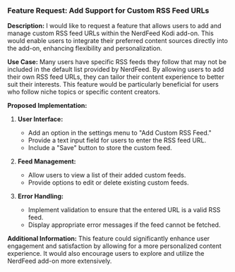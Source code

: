 ### Feature Request: Add Support for Custom RSS Feed URLs

**Description:**
I would like to request a feature that allows users to add and manage custom RSS feed URLs within the NerdFeed Kodi add-on. This would enable users to integrate their preferred content sources directly into the add-on, enhancing flexibility and personalization.

**Use Case:**
Many users have specific RSS feeds they follow that may not be included in the default list provided by NerdFeed. By allowing users to add their own RSS feed URLs, they can tailor their content experience to better suit their interests. This feature would be particularly beneficial for users who follow niche topics or specific content creators.

**Proposed Implementation:**
1. **User Interface:** 
   - Add an option in the settings menu to "Add Custom RSS Feed."
   - Provide a text input field for users to enter the RSS feed URL.
   - Include a "Save" button to store the custom feed.

2. **Feed Management:**
   - Allow users to view a list of their added custom feeds.
   - Provide options to edit or delete existing custom feeds.

3. **Error Handling:**
   - Implement validation to ensure that the entered URL is a valid RSS feed.
   - Display appropriate error messages if the feed cannot be fetched.

**Additional Information:**
This feature could significantly enhance user engagement and satisfaction by allowing for a more personalized content experience. It would also encourage users to explore and utilize the NerdFeed add-on more extensively.
